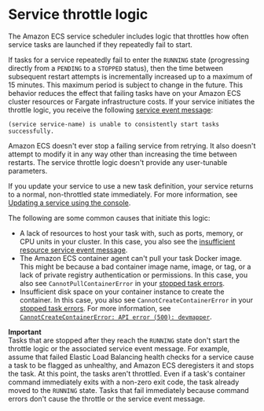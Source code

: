 # Service throttle logic<a name="service-throttle-logic"></a>

The Amazon ECS service scheduler includes logic that throttles how often service tasks are launched if they repeatedly fail to start\.

If tasks for a service repeatedly fail to enter the `RUNNING` state \(progressing directly from a `PENDING` to a `STOPPED` status\), then the time between subsequent restart attempts is incrementally increased up to a maximum of 15 minutes\. This maximum period is subject to change in the future\. This behavior reduces the effect that failing tasks have on your Amazon ECS cluster resources or Fargate infrastructure costs\. If your service initiates the throttle logic, you receive the following [service event message](service-event-messages.md#service-event-messages-5):

```
(service service-name) is unable to consistently start tasks successfully.
```

Amazon ECS doesn't ever stop a failing service from retrying\. It also doesn't attempt to modify it in any way other than increasing the time between restarts\. The service throttle logic doesn't provide any user\-tunable parameters\.

If you update your service to use a new task definition, your service returns to a normal, non\-throttled state immediately\. For more information, see [Updating a service using the console](update-service-console-v2.md)\.

The following are some common causes that initiate this logic:
+ A lack of resources to host your task with, such as ports, memory, or CPU units in your cluster\. In this case, you also see the [insufficient resource service event message](service-event-messages.md#service-event-messages-1)\.
+ The Amazon ECS container agent can't pull your task Docker image\. This might be because a bad container image name, image, or tag, or a lack of private registry authentication or permissions\. In this case, you also see `CannotPullContainerError` in your [stopped task errors](stopped-task-errors.md)\.
+ Insufficient disk space on your container instance to create the container\. In this case, you also see `CannotCreateContainerError` in your [stopped task errors](stopped-task-errors.md)\. For more information, see [`CannotCreateContainerError: API error (500): devmapper`](CannotCreateContainerError.md)\.

**Important**  
Tasks that are stopped after they reach the `RUNNING` state don't start the throttle logic or the associated service event message\. For example, assume that failed Elastic Load Balancing health checks for a service cause a task to be flagged as unhealthy, and Amazon ECS deregisters it and stops the task\. At this point, the tasks aren't throttled\. Even if a task's container command immediately exits with a non\-zero exit code, the task already moved to the `RUNNING` state\. Tasks that fail immediately because command errors don't cause the throttle or the service event message\.